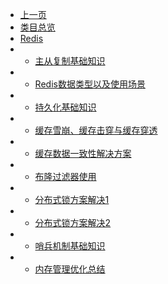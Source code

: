 * [上一页](/article/_sidebar.md)
* [类目总览](article/redis/_sidebar.md)
* [Redis](#)
* * [主从复制基础知识](article/redis/article_1.md)
* * [Redis数据类型以及使用场景](article/redis/article_2.md)  
* * [持久化基础知识](article/redis/article_3.md)  
* * [缓存雪崩、缓存击穿与缓存穿透](article/redis/article_4.md)  
* * [缓存数据一致性解决方案](article/redis/article_5.md)  
* * [布隆过滤器使用](article/redis/article_6.md) 
* * [分布式锁方案解决1](article/redis/article_7.md) 
* * [分布式锁方案解决2](article/redis/article_8.md) 
* * [哨兵机制基础知识](article/redis/article_9.md) 
* * [内存管理优化总结](article/redis/article_10.md) 
